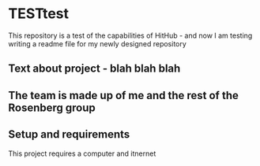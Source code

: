 # TESTtest

This repository is a test of the capabilities of HitHub - and now I am testing writing a readme file for my newly designed
repository

## Text about project - blah blah blah

## The team is made up of me and the rest of the Rosenberg group

## Setup and requirements
This project requires a computer and itnernet
